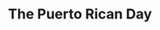 ---
title: 'The Puerto Rican Day'
episode: 20
pc: 920         
written: Alec Berg, Jennifer Crittenden, Spike Feresten, Bruce Eric Kaplan, Gregg Kavet, Steve Koren, David Mandel, Dan O'Keefe, Andy Robin, Jeff Schaffer
directed: Andy Ackerman
aired: May 7, 1998
imdb: 'http://www.imdb.com/title/tt0697761'
wiki: 'https://en.wikipedia.org/wiki/The_Puerto_Rican_Day'
taxonomy:
    category:
        - episode
---